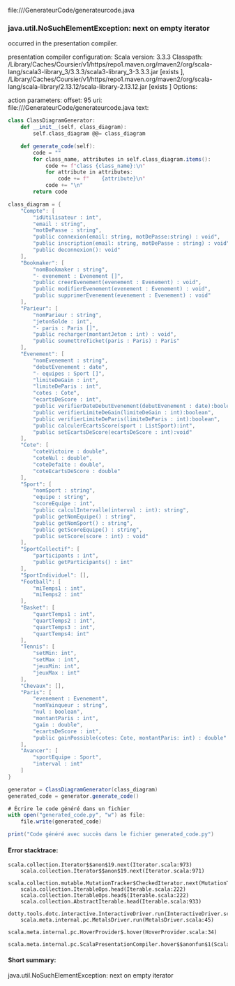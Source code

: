 file://<WORKSPACE>/GenerateurCode/generateurcode.java
### java.util.NoSuchElementException: next on empty iterator

occurred in the presentation compiler.

presentation compiler configuration:
Scala version: 3.3.3
Classpath:
<HOME>/Library/Caches/Coursier/v1/https/repo1.maven.org/maven2/org/scala-lang/scala3-library_3/3.3.3/scala3-library_3-3.3.3.jar [exists ], <HOME>/Library/Caches/Coursier/v1/https/repo1.maven.org/maven2/org/scala-lang/scala-library/2.13.12/scala-library-2.13.12.jar [exists ]
Options:



action parameters:
offset: 95
uri: file://<WORKSPACE>/GenerateurCode/generateurcode.java
text:
```scala
class ClassDiagramGenerator:
    def __init__(self, class_diagram):
        self.class_diagram @@= class_diagram

    def generate_code(self):
        code = ""
        for class_name, attributes in self.class_diagram.items():
            code += f"class {class_name}:\n"
            for attribute in attributes:
                code += f"    {attribute}\n"
            code += "\n"
        return code

class_diagram = {
    "Compte": [
        "idUtilisateur : int",
        "email : string",
        "motDePasse : string",
        "public connexion(email: string, motDePasse:string) : void",
        "public inscription(email: string, motDePasse : string) : void",
        "public deconnexion(): void"
    ],
    "Bookmaker": [
        "nomBookmaker : string",
        "- evenement : Evenement []",
        "public creerEvenement(evenement : Evenement) : void",
        "public modifierEvenement(evenement : Evenement) : void",
        "public supprimerEvenement(evenement : Evenement) : void"
    ],
    "Parieur": [
        "nomParieur : string",
        "jetonSolde : int",
        "- paris : Paris []",
        "public recharger(montantJeton : int) : void",
        "public soumettreTicket(paris : Paris) : Paris"
    ],
    "Evenement": [
        "nomEvenement : string",
        "debutEvenement : date",
        "- equipes : Sport []",
        "limiteDeGain : int",
        "limiteDeParis : int",
        "cotes : Cote",
        "ecartsDeScore : int",
        "public verifierDateDebutEvenement(debutEvenement : date):boolean",
        "public verifierLimiteDeGain(limiteDeGain : int):boolean",
        "public verifierLimiteDeParis(limiteDeParis : int):boolean",
        "public calculerEcartsScore(sport : ListSport):int",
        "public setEcartsDeScore(ecartsDeScore : int):void"
    ],
    "Cote": [
        "coteVictoire : double",
        "coteNul : double",
        "coteDefaite : double",
        "coteEcartsDeScore : double"
    ],
    "Sport": [
        "nomSport : string",
        "equipe : string",
        "scoreEquipe : int",
        "public calculIntervalle(interval : int): string",
        "public getNomEquipe() : string",
        "public getNomSport() : string",
        "public getScoreEquipe() : string",
        "public setScore(score : int) : void"
    ],
    "SportCollectif": [
        "participants : int",
        "public getParticipants() : int"
    ],
    "SportIndividuel": [],
    "Football": [
        "miTemps1 : int",
        "miTemps2 : int"
    ],
    "Basket": [
        "quartTemps1 : int",
        "quartTemps2 : int",
        "quartTemps3 : int",
        "quartTemps4: int"
    ],
    "Tennis": [
        "setMin: int",
        "setMax : int",
        "jeuxMin: int",
        "jeuxMax : int"
    ],
    "Chevaux": [],
    "Paris": [
        "evenement : Evenement",
        "nomVainqueur : string",
        "nul : boolean",
        "montantParis : int",
        "gain : double",
        "ecartsDeScore : int",
        "public gainPossible(cotes: Cote, montantParis: int) : double"
    ],
    "Avancer": [
        "sportEquipe : Sport",
        "interval : int"
    ]
}

generator = ClassDiagramGenerator(class_diagram)
generated_code = generator.generate_code()

# Écrire le code généré dans un fichier
with open("generated_code.py", "w") as file:
    file.write(generated_code)

print("Code généré avec succès dans le fichier generated_code.py")

```



#### Error stacktrace:

```
scala.collection.Iterator$$anon$19.next(Iterator.scala:973)
	scala.collection.Iterator$$anon$19.next(Iterator.scala:971)
	scala.collection.mutable.MutationTracker$CheckedIterator.next(MutationTracker.scala:76)
	scala.collection.IterableOps.head(Iterable.scala:222)
	scala.collection.IterableOps.head$(Iterable.scala:222)
	scala.collection.AbstractIterable.head(Iterable.scala:933)
	dotty.tools.dotc.interactive.InteractiveDriver.run(InteractiveDriver.scala:168)
	scala.meta.internal.pc.MetalsDriver.run(MetalsDriver.scala:45)
	scala.meta.internal.pc.HoverProvider$.hover(HoverProvider.scala:34)
	scala.meta.internal.pc.ScalaPresentationCompiler.hover$$anonfun$1(ScalaPresentationCompiler.scala:368)
```
#### Short summary: 

java.util.NoSuchElementException: next on empty iterator